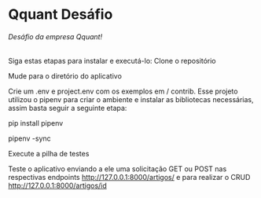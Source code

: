 # Qquant Desáfio

###### Desáfio da empresa Qquant!

Siga estas etapas para instalar e executá-lo:
Clone o repositório

Mude para o diretório do aplicativo

Crie um .env e project.env com os exemplos em / contrib. Esse projeto utilizou o pipenv
para criar o ambiente e instalar as bibliotecas necessárias, assim basta seguir a seguinte etapa:

pip install pipenv

pipenv -sync

Execute a pilha de testes

Teste o aplicativo enviando a ele uma solicitação GET ou POST nas respectivas endpoints
http://127.0.0.1:8000/artigos/ e para realizar o CRUD http://127.0.0.1:8000/artigos/id

